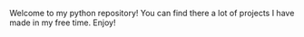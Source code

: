 Welcome to my python repository!
You can find there a lot of projects I have made in my free time.
Enjoy!
